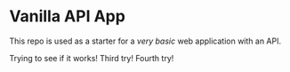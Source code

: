 # Vanilla API App

This repo is used as a starter for a _very basic_ web application with an API.

Trying to see if it works!
Third try!
Fourth try!
